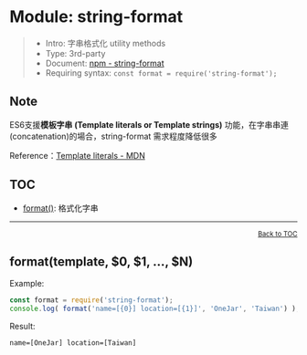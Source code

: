 # Module: string-format

> * Intro: 字串格式化 utility methods
> * Type: 3rd-party
> * Document: [npm - string-format](https://www.npmjs.com/package/string-format)
> * Requiring syntax: `const format = require('string-format');`

## Note

ES6支援**模板字串 (Template literals or Template strings)** 功能，在字串串連(concatenation)的場合，string-format 需求程度降低很多

Reference：[Template literals - MDN](https://developer.mozilla.org/en-US/docs/Web/JavaScript/Reference/Template_literals)

<a name="toc"></a>

## TOC
* [format()](#format): 格式化字串

---

<div style="text-align:right; font-size: smaller;"><a href="#toc">Back to TOC</a></div>
<a name="format"></a>

## format(template, $0, $1, …, $N)

Example:
````js
const format = require('string-format');
console.log( format('name=[{0}] location=[{1}]', 'OneJar', 'Taiwan') );
````

Result:
````
name=[OneJar] location=[Taiwan]
````
